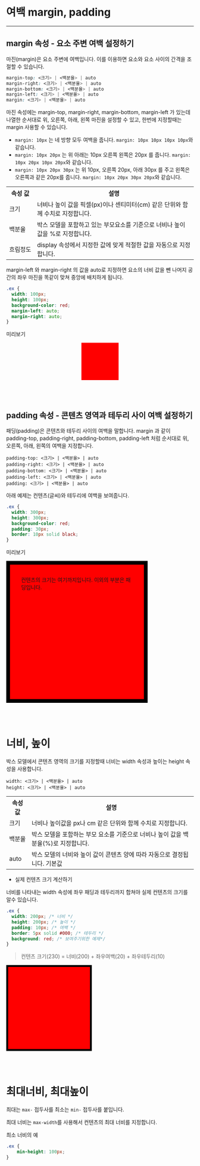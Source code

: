 # 여백 margin, padding

***

## margin 속성 - 요소 주변 여백 설정하기

마진(margin)은 요소 주변에 여백입니다. 이를 이용하면 요소와 요소 사이의 간격을 조절할 수 있습니다.

```CSS
margin-top: <크기> | <백분율> | auto
margin-right: <크기> | <백분율> | auto
margin-bottom: <크기> | <백분율> | auto
margin-left: <크기> | <백분율> | auto
margin: <크기> | <백분율> | auto
```

마진 속성에는 margin-top, margin-right, margin-bottom, margin-left 가 있는데 나열한 순서대로 위, 오른쪽, 아래, 왼쪽 마진을 설정할 수 있고, 한번에 지정할때는 margin 사용할 수 있습니다.

- `margin: 10px` 는 네 방향 모두 여백을 줍니다. `margin: 10px 10px 10px 10px`와 같습니다.
- `margin: 10px 20px` 는 위 아래는 10px 오른쪽 왼쪽은 20px 를 줍니다. `margin: 10px 20px 10px 20px`와 같습니다.
- `margin: 10px 20px 30px` 는 위 10px, 오른쪽 20px, 아래 30px 를 주고 왼쪽은 오른쪽과 같은 20px를 줍니다. `margin: 10px 20px 30px 20px`와 같습니다.


<table>
    <tr>
        <th>속성 값</th>
        <th>설명</th>
    </tr>
    <tr>
        <td>크기</td>
        <td>너비나 높이 값을 픽셀(px)이나 센티미터(cm) 같은 단위와 함께 수치로 지정합니다.</td>
    </tr>
    <tr>
      <td>백분율</td>
      <td>박스 모델을 포함하고 있는 부모요소를 기준으로 너비나 높이 값을 %로 지정합니다.</td>
    </tr>
    <tr>
        <td style="white-space:nowrap;">흐림정도</td>
        <td>display 속성에서 지정한 값에 맞게 적절한 값을 자동으로 지정합니다.</td>
    </tr>
</table>

margin-left 와 margin-right 의 값을 auto로 지정하면 요소의 너비 값을 뺀 나머지 공간의 좌우 마진을 똑같이 맞쳐 중앙에 배치하게 됩니다.

```css
.ex {
  width: 100px;
  height: 100px;
  background-color: red;
  margin-left: auto;
  margin-right: auto;
}
```

미리보기

<div style="width:100px; height:100px; background-color:red; margin-left:auto; margin-right:auto;"></div>


<br><br>


## padding 속성 - 콘텐츠 영역과 테두리 사이 여백 설정하기

패딩(padding)은 콘텐츠와 테두리 사이의 여백을 말합니다. margin 과 같이 padding-top, padding-right, padding-bottom, padding-left 처럼 순서대로 위, 오른쪽, 아래, 왼쪽의 여백을 지정합니다.

```
padding-top: <크기> | <백분율> | auto
padding-right: <크기> | <백분율> | auto
padding-bottom: <크기> | <백분율> | auto
padding-left: <크기> | <백분율> | auto
padding: <크기> | <백분율> | auto
```

아래 예제는 컨텐츠(글씨)와 테두리에 여백을 보여줍니다.

```css
.ex {
  width: 300px;
  height: 300px;
  background-color: red;
  padding: 30px;
  border: 10px solid black;
}
```

미리보기

<div style="width:300px; height:300px; background-color: red; padding: 30px; border: 10px solid black;">컨텐츠의 크기는 여기까지입니다. 이외의 부분은 패딩입니다.</div>




<br><br>



# 너비, 높이


박스 모델에서 콘텐츠 영역의 크기를 지정할때 너비는 width 속성과 높이는 height 속성을 사용합니다.

```
width: <크기> | <백분율> | auto
height: <크기> | <백분율> | auto
```

<table>
    <tr>
        <th>속성 값</th>
        <th>설명</th>
    </tr>
    <tr>
        <td>크기</td>
        <td>너비나 높이값을 px나 cm 같은 단위와 함께 수치로 지정합니다.</td>
    </tr>
    <tr>
        <td>백분율</td>
        <td>박스 모델을 포함하는 부모 요소를 기준으로 너비나 높이 값을 백분율(%)로 지정합니다.</td>
    </tr>
    <tr>
        <td>auto</td>
        <td>박스 모델의 너비와 높이 값이 콘텐츠 양에 따라 자동으로 결정됩니다. 기본값</td>
    </tr>
</table>

- 실제 컨텐츠 크기 계산하기

너비를 나타내는 width 속성에 좌우 패딩과 테두리까지 합쳐야 실제 컨텐츠의 크기를 알수 있습니다.

```css
.ex {
  width: 200px; /* 너비 */
  height: 200px; /* 높이 */
  padding: 10px; /* 여백 */
  border: 5px solid #000; /* 테두리 */
  background: red; /* 보여주기위한 예제*/
}
```

> 컨텐츠 크기(230) = 너비(200) + 좌우여백(20) + 좌우테두리(10)

<div style="width:200px; height:200px; padding:10px; border:5px solid #000; background:red;"></div>


<br><br>

# 최대너비, 최대높이

최대는 `max-` 접두사를 최소는 `min-` 접두사를 붙입니다.

최대 너비는 `max-width`를 사용해서 컨텐츠의 최대 너비를 지정합니다.

최소 너비의 예

```css
.ex {
    min-height: 100px;
}
```

<br><br>